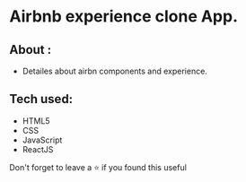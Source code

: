 # Airbnb experience clone App.

## About :
- Detailes about airbn components and experience.

## Tech used:
- HTML5
- CSS
- JavaScript
- ReactJS

Don't forget to leave a ⭐ if you found this useful
